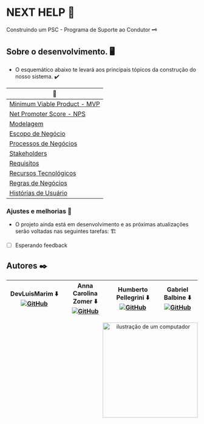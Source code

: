 # NEXT HELP 🚗

Construindo um PSC - Programa de Suporte ao Condutor 🗝️

## Sobre o desenvolvimento. 🖥️

- O esquemático abaixo te levará aos principais tópicos da construção do nosso sistema. ✔️
  
<div align = "middle">
 
| 🔨 |
|---------|
| [Minimum Viable Product - MVP](https://github.com/z0mer/PJ.PSC/blob/main/MVP.md) |
| [Net Promoter Score - NPS](https://github.com/z0mer/PJ.PSC/blob/main/NPS.md) |
| [Modelagem](https://github.com/z0mer/PJ.PSC/blob/main/Modelagem.md) |
| [Escopo de Negócio](https://github.com/z0mer/PJ.PSC/blob/main/NegocioDoProjeto.md) |
| [Processos de Negócios](https://github.com/z0mer/PJ.PSC/blob/main/ProcessosDeNegocios.md) |
| [Stakeholders](https://github.com/z0mer/PJ.PSC/blob/main/StakeHolders.md) |
| [Requisitos](https://github.com/z0mer/PJ.PSC/blob/main/Requisitos.md) |
| [Recursos Tecnológicos](https://github.com/z0mer/PJ.PSC/blob/main/RecursosTecnologicos.md) |
| [Regras de Negócios](https://github.com/z0mer/PJ.PSC/blob/main/RegrasDeNegocios.md) |
| [Histórias de Usuário](https://github.com/z0mer/PJ.PSC/blob/main/Histories.md) |


</div>


### Ajustes e melhorias 🚧

- O projeto ainda está em desenvolvimento e as próximas atualizações serão voltadas nas seguintes tarefas: 🏗️

- [ ]  Esperando feedback


## Autores ✒️  


| DevLuisMarim ⬇️ [![GitHub](https://img.shields.io/badge/GitHub-181717.svg?style=for-the-badge&logo=GitHub&logoColor=white)](https://github.com/LuiisMarim) | Anna Carolina Zomer ⬇️ [![GitHub](https://img.shields.io/badge/GitHub-181717.svg?style=for-the-badge&logo=GitHub&logoColor=white)](https://github.com/z0mer) | Humberto Pellegrini ⬇️ [![GitHub](https://img.shields.io/badge/GitHub-181717.svg?style=for-the-badge&logo=GitHub&logoColor=white)](https://github.com/Humbertin07) | Gabriel Balbine ⬇️ [![GitHub](https://img.shields.io/badge/GitHub-181717.svg?style=for-the-badge&logo=GitHub&logoColor=white)](https://github.com/GabrielBalbine) |
|-------------------|--------------------|-------------------|------------------|

<p align = "center">
<img src="https://raw.githubusercontent.com/MicaelliMedeiros/micaellimedeiros/master/image/computer-illustration.png" alt="ilustração de um computador" min-width="350px" max-width="200px" width="250px" align="right">



